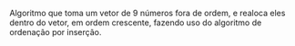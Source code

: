 Algoritmo que toma um vetor de 9 números fora de ordem, e realoca eles dentro do vetor, em ordem crescente, fazendo uso do algoritmo de ordenação por inserção.
